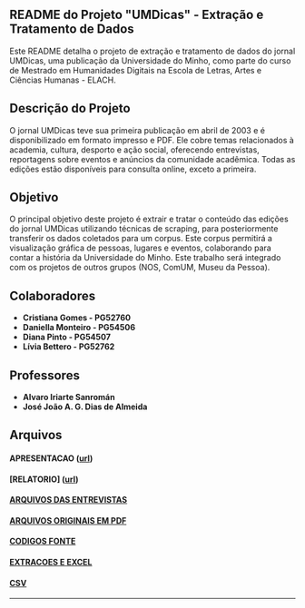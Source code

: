 ## README do Projeto "UMDicas" - Extração e Tratamento de Dados

Este README detalha o projeto de extração e tratamento de dados do jornal UMDicas, uma publicação da Universidade do Minho, como parte do curso de Mestrado em Humanidades Digitais na Escola de Letras, Artes e Ciências Humanas - ELACH.


## Descrição do Projeto

O jornal UMDicas teve sua primeira publicação em abril de 2003 e é disponibilizado em formato impresso e PDF. Ele cobre temas relacionados à academia, cultura, desporto e ação social, oferecendo entrevistas, reportagens sobre eventos e anúncios da comunidade acadêmica. Todas as edições estão disponíveis para consulta online, exceto a primeira.


## Objetivo

O principal objetivo deste projeto é extrair e tratar o conteúdo das edições do jornal UMDicas utilizando técnicas de scraping, para posteriormente transferir os dados coletados para um corpus. Este corpus permitirá a visualização gráfica de pessoas, lugares e eventos, colaborando para contar a história da Universidade do Minho. Este trabalho será integrado com os projetos de outros grupos (NOS, ComUM, Museu da Pessoa).


## Colaboradores

- **Cristiana Gomes - PG52760**
- **Daniella Monteiro - PG54506**
- **Diana Pinto - PG54507**
- **Lívia Bettero - PG52762**


## Professores

- **Alvaro Iriarte Sanromán**
- **José João A. G. Dias de Almeida**


## Arquivos

#### APRESENTACAO ([url](https://gamma.app/docs/UMDicas-117wvtn1ybze7w3))
#### [RELATORIO] ([url](https://colab.research.google.com/drive/1w6UR06k5rBReySVqqhYhT4ShuJprow6m?usp=sharing))
#### [ARQUIVOS DAS ENTREVISTAS]([url](https://github.com/alexandrafernandesHD/avd-MHD/tree/main/Arquivo_UMSombra/UMDicas/ARQUIVOS%20DAS%20ENTREVISTAS))
#### [ARQUIVOS ORIGINAIS EM PDF]([url](https://github.com/alexandrafernandesHD/avd-MHD/tree/main/Arquivo_UMSombra/UMDicas/ARQUIVOS%20ORIGINAIS%20EM%20PDF))
#### [CODIGOS FONTE]([url](https://github.com/alexandrafernandesHD/avd-MHD/tree/main/Arquivo_UMSombra/UMDicas/CODIGOS%20FONTE))
#### [EXTRACOES E EXCEL]([url](https://github.com/alexandrafernandesHD/avd-MHD/tree/main/Arquivo_UMSombra/UMDicas/EXTRACOES%20E%20EXCEL))
#### [CSV]([url] (https://github.com/alexandrafernandesHD/avd-MHD/tree/main/Arquivo_UMSombra/UMDicas/CSV))

---
